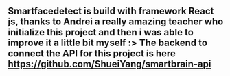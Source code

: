## Smartfacedetect is build with framework React js, thanks to Andrei a really amazing teacher who initialize this project and then i was able to improve it a little bit myself :>  The backend to connect the API for this project is here https://github.com/ShueiYang/smartbrain-api
